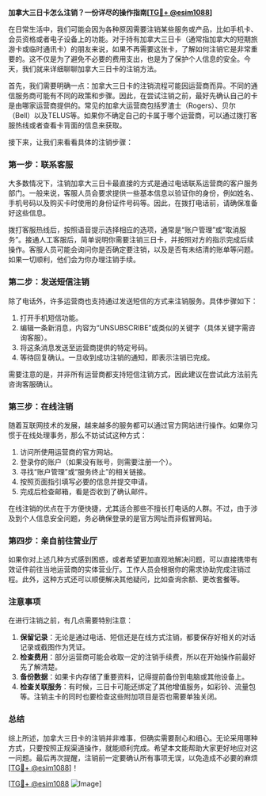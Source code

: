 **加拿大三日卡怎么注销？一份详尽的操作指南[[TG💪+ @esim1088](https://t.me/s/esim1088)]**

在日常生活中，我们可能会因为各种原因需要注销某些服务或产品，比如手机卡、会员资格或者电子设备上的功能。对于持有加拿大三日卡（通常指加拿大的短期旅游卡或临时通讯卡）的朋友来说，如果不再需要这张卡，了解如何注销它是非常重要的。这不仅是为了避免不必要的费用支出，也是为了保护个人信息的安全。今天，我们就来详细聊聊加拿大三日卡的注销方法。

首先，我们需要明确一点：加拿大三日卡的注销流程可能因运营商而异。不同的通信服务商可能有不同的政策和步骤。因此，在尝试注销之前，最好先确认自己的卡是由哪家运营商提供的。常见的加拿大运营商包括罗渣士（Rogers）、贝尔（Bell）以及TELUS等。如果你不确定自己的卡属于哪个运营商，可以通过拨打客服热线或者查看卡背面的信息来获取。

接下来，让我们来看看具体的注销步骤：

### **第一步：联系客服**
大多数情况下，注销加拿大三日卡最直接的方式是通过电话联系运营商的客户服务部门。一般来说，客服人员会要求提供一些基本信息以验证你的身份，例如姓名、手机号码以及购买卡时使用的身份证件号码等。因此，在拨打电话前，请确保准备好这些信息。

拨打客服热线后，按照语音提示选择相应的选项，通常是“账户管理”或“取消服务”。接通人工客服后，简单说明你需要注销三日卡，并按照对方的指示完成后续操作。客服人员可能会询问你是否确定要注销，以及是否有未结清的账单等问题。如果一切顺利，他们会为你办理注销手续。

### **第二步：发送短信注销**
除了电话外，许多运营商也支持通过发送短信的方式来注销服务。具体步骤如下：
1. 打开手机短信功能。
2. 编辑一条新消息，内容为“UNSUBSCRIBE”或类似的关键字（具体关键字需咨询客服）。
3. 将这条消息发送至运营商提供的特定号码。
4. 等待回复确认。一旦收到成功注销的通知，即表示注销已完成。

需要注意的是，并非所有运营商都支持短信注销方式，因此建议在尝试此方法前先咨询客服确认。

### **第三步：在线注销**
随着互联网技术的发展，越来越多的服务都可以通过官方网站进行操作。如果你习惯于在线处理事务，那么不妨试试这种方式：
1. 访问所使用运营商的官方网站。
2. 登录你的账户（如果没有账号，则需要注册一个）。
3. 寻找“账户管理”或“服务终止”的相关链接。
4. 按照页面指引填写必要的信息并提交申请。
5. 完成后检查邮箱，看是否收到了确认邮件。

在线注销的优点在于方便快捷，尤其适合那些不擅长打电话的人群。不过，由于涉及到个人信息安全问题，务必确保登录的是官方网址而非假冒网站。

### **第四步：亲自前往营业厅**
如果你对上述几种方式感到困惑，或者希望更加直观地解决问题，可以直接携带有效证件前往当地运营商的实体营业厅。工作人员会根据你的需求协助完成注销过程。此外，这种方式还可以顺便解决其他疑问，比如查询余额、更改套餐等。

### **注意事项**
在进行注销之前，有几点需要特别注意：
1. **保留记录**：无论是通过电话、短信还是在线方式注销，都要保存好相关的对话记录或截图作为凭证。
2. **检查费用**：部分运营商可能会收取一定的注销手续费，所以在开始操作前最好先了解清楚。
3. **备份数据**：如果卡内存储了重要资料，记得提前备份到电脑或其他设备上。
4. **检查关联服务**：有时候，三日卡可能还绑定了其他增值服务，如彩铃、流量包等。注销主卡的同时也要检查这些附加项目是否也需要单独关闭。

### **总结**
综上所述，加拿大三日卡的注销并非难事，但确实需要耐心和细心。无论采用哪种方式，只要按照正规渠道操作，就能顺利完成。希望本文能帮助大家更好地应对这一问题。最后再次提醒，注销前一定要确认所有事项无误，以免造成不必要的麻烦[[TG💪+ @esim1088](https://t.me/s/esim1088)]！

[[TG💪+ @esim1088](https://t.me/s/esim1088) ![Image](https://i.postimg.cc/4NQfJmqS/Snipaste-2025-05-13-00-14-12.png)]